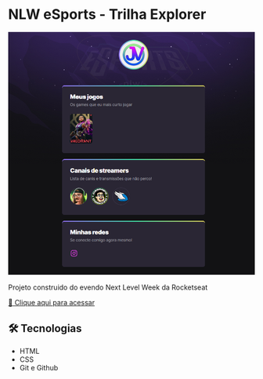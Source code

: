 # NLW eSports - Trilha Explorer

![preview](./.github/preview.png)

Projeto construido do evendo Next Level Week da Rocketseat

[🔗 Clique aqui para acessar](https://joaovipng.github.io/NLW-ESPORT-EXPLORER/)

## 🛠️ Tecnologias
- HTML
- CSS
- Git e Github
